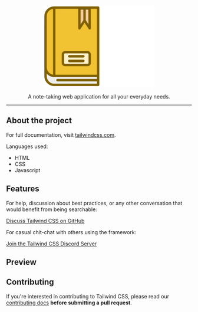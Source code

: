 <p align="center">
  <img src="https://github.com/KennethOnuorah/Javascript-Notes/blob/main/readme_app_logo.png" width="302" height="222">
</p>

<p align="center">
  A note-taking web application for all your everyday needs.
</p>

------

## About the project

For full documentation, visit [tailwindcss.com](https://tailwindcss.com/).

Languages used:
* HTML
* CSS
* Javascript

## Features

For help, discussion about best practices, or any other conversation that would benefit from being searchable:

[Discuss Tailwind CSS on GitHub](https://github.com/tailwindcss/tailwindcss/discussions)

For casual chit-chat with others using the framework:

[Join the Tailwind CSS Discord Server](https://discord.gg/7NF8GNe)

## Preview

## Contributing

If you're interested in contributing to Tailwind CSS, please read our [contributing docs](https://github.com/tailwindcss/tailwindcss/blob/master/.github/CONTRIBUTING.md) **before submitting a pull request**.

